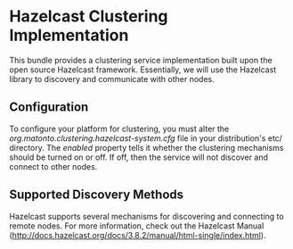 # Hazelcast Clustering Implementation
This bundle provides a clustering service implementation built upon the open source
Hazelcast framework.  Essentially, we will use the Hazelcast library to discovery and
communicate with other nodes.

## Configuration
To configure your platform for clustering, you must alter the 
*org.matonto.clustering.hazelcast-system.cfg* file in your distribution's etc/ directory.
The *enabled* property tells it whether the clustering mechanisms should be turned on
or off.  If off, then the service will not discover and connect to other nodes.

## Supported Discovery Methods
Hazelcast supports several mechanisms for discovering and connecting to remote nodes.
For more information, check out the Hazelcast Manual 
(http://docs.hazelcast.org/docs/3.8.2/manual/html-single/index.html).